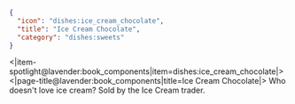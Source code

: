 ```json
{
  "icon": "dishes:ice_cream_chocolate",
  "title": "Ice Cream Chocolate",
  "category": "dishes:sweets"
}
```

<|item-spotlight@lavender:book_components|item=dishes:ice_cream_chocolate|>
<|page-title@lavender:book_components|title=Ice Cream Chocolate|>
Who doesn't love ice cream? Sold by the Ice Cream trader.
